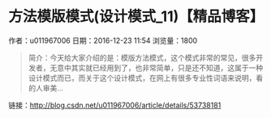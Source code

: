 # 方法模版模式(设计模式_11)【精品博客】
作者：u011967006
日期：2016-12-23 11:54
浏览量：1800
> 简介：今天给大家介绍的是：模版方法模式，这个模式非常的常见，很多开发者，无意中其实就已经用到了，也非常简单，只是还不知道，这属于一种设计模式而已，而关于这个设计模式，在网上有很多专业性词语来说明，看的人审美...

 链接：http://blog.csdn.net/u011967006/article/details/53738181
